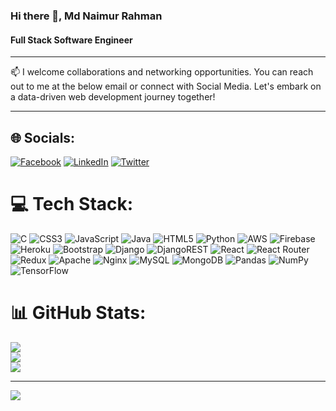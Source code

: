 ### Hi there 👋, Md Naimur Rahman
#### Full Stack Software Engineer 
<!--
# 💫 About Me:


👋 Hello! I'm *Md Naimur Rahman*, a seasoned Data Analyst and Data Scientist, specializing in Python, and Django Web Development.

📊 With a passion for uncovering insights hidden in data, I thrive on transforming raw information into actionable knowledge. My expertise spans a wide range of data manipulation, visualization, and predictive modeling techniques, leveraging Python libraries like Pandas, NumPy, Matplotlib, and Seaborn. Additionally, I excel at harnessing the power of Excel and Google Sheets for comprehensive data analysis and reporting.

💻 On the web development front, I'm a proficient Django Web Developer. I derive immense satisfaction from crafting responsive web applications using Django's robust framework. Whether it's building interactive user interfaces or designing efficient backends, I'm always up for the challenge.

📈 When it comes to data visualization and reporting, I shine. I specialize in creating dynamic and insightful dashboards and reports with Power BI, Excel, and Google Sheets. My knack for translating complex data into clear, visually appealing insights equips decision-makers with the tools they need to drive informed choices.

🚀 Committed to lifelong learning, I eagerly embrace new data challenges and web development projects. My GitHub repositories showcase a portfolio of my work, demonstrating my ability to transform data into actionable insights, ideas into web applications, and numbers into compelling visualizations.
-->
---
📫 I welcome collaborations and networking opportunities. You can reach out to me at the below email or connect with Social Media. Let's embark on a data-driven web development journey together!

---


## 🌐 Socials:
[![Facebook](https://img.shields.io/badge/Facebook-%231877F2.svg?logo=Facebook&logoColor=white)](https://facebook.com/mdnaimurr) [![LinkedIn](https://img.shields.io/badge/LinkedIn-%230077B5.svg?logo=linkedin&logoColor=white)](https://linkedin.com/in/md-naimur-rahman) [![Twitter](https://img.shields.io/badge/Twitter-%231DA1F2.svg?logo=Twitter&logoColor=white)](https://twitter.com/MdNaimurRahmanD) 

# 💻 Tech Stack:
![C](https://img.shields.io/badge/c-%2300599C.svg?style=for-the-badge&logo=c&logoColor=white) ![CSS3](https://img.shields.io/badge/css3-%231572B6.svg?style=for-the-badge&logo=css3&logoColor=white) ![JavaScript](https://img.shields.io/badge/javascript-%23323330.svg?style=for-the-badge&logo=javascript&logoColor=%23F7DF1E) ![Java](https://img.shields.io/badge/java-%23ED8B00.svg?style=for-the-badge&logo=java&logoColor=white) ![HTML5](https://img.shields.io/badge/html5-%23E34F26.svg?style=for-the-badge&logo=html5&logoColor=white) ![Python](https://img.shields.io/badge/python-3670A0?style=for-the-badge&logo=python&logoColor=ffdd54) ![AWS](https://img.shields.io/badge/AWS-%23FF9900.svg?style=for-the-badge&logo=amazon-aws&logoColor=white) ![Firebase](https://img.shields.io/badge/firebase-%23039BE5.svg?style=for-the-badge&logo=firebase) ![Heroku](https://img.shields.io/badge/heroku-%23430098.svg?style=for-the-badge&logo=heroku&logoColor=white) ![Bootstrap](https://img.shields.io/badge/bootstrap-%23563D7C.svg?style=for-the-badge&logo=bootstrap&logoColor=white) ![Django](https://img.shields.io/badge/django-%23092E20.svg?style=for-the-badge&logo=django&logoColor=white) ![DjangoREST](https://img.shields.io/badge/DJANGO-REST-ff1709?style=for-the-badge&logo=django&logoColor=white&color=ff1709&labelColor=gray) ![React](https://img.shields.io/badge/react-%2320232a.svg?style=for-the-badge&logo=react&logoColor=%2361DAFB) ![React Router](https://img.shields.io/badge/React_Router-CA4245?style=for-the-badge&logo=react-router&logoColor=white) ![Redux](https://img.shields.io/badge/redux-%23593d88.svg?style=for-the-badge&logo=redux&logoColor=white) ![Apache](https://img.shields.io/badge/apache-%23D42029.svg?style=for-the-badge&logo=apache&logoColor=white) ![Nginx](https://img.shields.io/badge/nginx-%23009639.svg?style=for-the-badge&logo=nginx&logoColor=white) ![MySQL](https://img.shields.io/badge/mysql-%2300f.svg?style=for-the-badge&logo=mysql&logoColor=white) ![MongoDB](https://img.shields.io/badge/MongoDB-%234ea94b.svg?style=for-the-badge&logo=mongodb&logoColor=white) ![Pandas](https://img.shields.io/badge/pandas-%23150458.svg?style=for-the-badge&logo=pandas&logoColor=white) ![NumPy](https://img.shields.io/badge/numpy-%23013243.svg?style=for-the-badge&logo=numpy&logoColor=white) ![TensorFlow](https://img.shields.io/badge/TensorFlow-%23FF6F00.svg?style=for-the-badge&logo=TensorFlow&logoColor=white)
# 📊 GitHub Stats:
![](https://github-readme-stats.vercel.app/api?username=mdnaimur&theme=dark&hide_border=false&include_all_commits=false&count_private=false)<br/>
![](https://github-readme-streak-stats.herokuapp.com/?user=mdnaimur&theme=dark&hide_border=false)<br/>
![](https://github-readme-stats.vercel.app/api/top-langs/?username=mdnaimur&theme=dark&hide_border=false&include_all_commits=false&count_private=false&layout=compact)


---
[![](https://visitcount.itsvg.in/api?id=mdnaimur&icon=0&color=0)](https://visitcount.itsvg.in)
